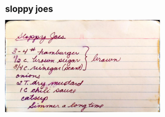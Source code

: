 sloppy joes
======================================
![Original Recipe](./imgs/sloppy_joes.jpg "Original Recipe ")
